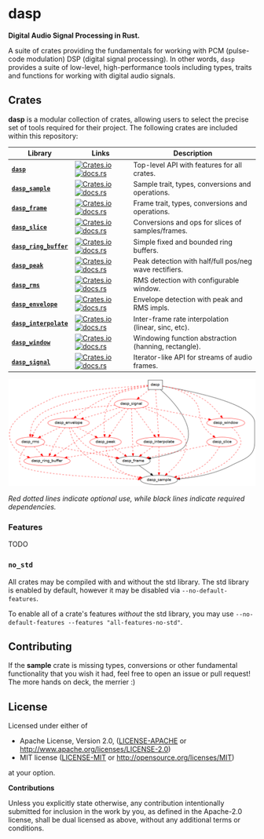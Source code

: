# dasp

**Digital Audio Signal Processing in Rust.**

A suite of crates providing the fundamentals for working with PCM (pulse-code
modulation) DSP (digital signal processing). In other words, `dasp` provides a
suite of low-level, high-performance tools including types, traits and functions
for working with digital audio signals.


## Crates

**dasp** is a modular collection of crates, allowing users to select the precise
set of tools required for their project. The following crates are included
within this repository:

| **Library** | **Links** | **Description** |
| --- | --- | --- |
| [**`dasp`**][dasp] | [![Crates.io][dasp-crates-io-svg]][dasp-crates-io] [![docs.rs][dasp-docs-rs-svg]][dasp-docs-rs] | Top-level API with features for all crates. |
| [**`dasp_sample`**][dasp_sample] | [![Crates.io][dasp_sample-crates-io-svg]][dasp_sample-crates-io] [![docs.rs][dasp_sample-docs-rs-svg]][dasp_sample-docs-rs] | Sample trait, types, conversions and operations. |
| [**`dasp_frame`**][dasp_frame] | [![Crates.io][dasp_frame-crates-io-svg]][dasp_frame-crates-io] [![docs.rs][dasp_frame-docs-rs-svg]][dasp_frame-docs-rs] | Frame trait, types, conversions and operations. |
| [**`dasp_slice`**][dasp_slice] | [![Crates.io][dasp_slice-crates-io-svg]][dasp_slice-crates-io] [![docs.rs][dasp_slice-docs-rs-svg]][dasp_slice-docs-rs] | Conversions and ops for slices of samples/frames. |
| [**`dasp_ring_buffer`**][dasp_ring_buffer] | [![Crates.io][dasp_ring_buffer-crates-io-svg]][dasp_ring_buffer-crates-io] [![docs.rs][dasp_ring_buffer-docs-rs-svg]][dasp_ring_buffer-docs-rs] | Simple fixed and bounded ring buffers. |
| [**`dasp_peak`**][dasp_peak] | [![Crates.io][dasp_peak-crates-io-svg]][dasp_peak-crates-io] [![docs.rs][dasp_peak-docs-rs-svg]][dasp_peak-docs-rs] | Peak detection with half/full pos/neg wave rectifiers. |
| [**`dasp_rms`**][dasp_rms] | [![Crates.io][dasp_rms-crates-io-svg]][dasp_rms-crates-io] [![docs.rs][dasp_rms-docs-rs-svg]][dasp_rms-docs-rs] | RMS detection with configurable window. |
| [**`dasp_envelope`**][dasp_envelope] | [![Crates.io][dasp_envelope-crates-io-svg]][dasp_envelope-crates-io] [![docs.rs][dasp_envelope-docs-rs-svg]][dasp_envelope-docs-rs] | Envelope detection with peak and RMS impls. |
| [**`dasp_interpolate`**][dasp_interpolate] | [![Crates.io][dasp_interpolate-crates-io-svg]][dasp_interpolate-crates-io] [![docs.rs][dasp_interpolate-docs-rs-svg]][dasp_interpolate-docs-rs] | Inter-frame rate interpolation (linear, sinc, etc). |
| [**`dasp_window`**][dasp_window] | [![Crates.io][dasp_window-crates-io-svg]][dasp_window-crates-io] [![docs.rs][dasp_window-docs-rs-svg]][dasp_window-docs-rs] | Windowing function abstraction (hanning, rectangle). |
| [**`dasp_signal`**][dasp_signal] | [![Crates.io][dasp_signal-crates-io-svg]][dasp_signal-crates-io] [![docs.rs][dasp_signal-docs-rs-svg]][dasp_signal-docs-rs] | Iterator-like API for streams of audio frames. |

[![deps-graph][deps-graph]][deps-graph]

*Red dotted lines indicate optional use, while black lines indicate required
dependencies.*


### Features

TODO


### `no_std`

All crates may be compiled with and without the std library. The std library is
enabled by default, however it may be disabled via `--no-default-features`.

To enable all of a crate's features *without* the std library, you may use
`--no-default-features --features "all-features-no-std"`.


## Contributing

If the **sample** crate is missing types, conversions or other fundamental
functionality that you wish it had, feel free to open an issue or pull request!
The more hands on deck, the merrier :)


## License

Licensed under either of

 * Apache License, Version 2.0, ([LICENSE-APACHE](LICENSE-APACHE) or http://www.apache.org/licenses/LICENSE-2.0)
 * MIT license ([LICENSE-MIT](LICENSE-MIT) or http://opensource.org/licenses/MIT)

at your option.

**Contributions**

Unless you explicitly state otherwise, any contribution intentionally submitted
for inclusion in the work by you, as defined in the Apache-2.0 license, shall be
dual licensed as above, without any additional terms or conditions.


[deps-graph]: ./assets/deps-graph.png

[dasp]: ./dasp
[dasp-crates-io]: https://crates.io/crates/dasp
[dasp-crates-io-svg]: https://img.shields.io/crates/v/dasp.svg
[dasp-docs-rs]: https://docs.rs/dasp/
[dasp-docs-rs-svg]: https://docs.rs/dasp/badge.svg
[dasp_envelope]: ./dasp_envelope
[dasp_envelope-crates-io]: https://crates.io/crates/dasp_envelope
[dasp_envelope-crates-io-svg]: https://img.shields.io/crates/v/dasp_envelope.svg
[dasp_envelope-docs-rs]: https://docs.rs/dasp_envelope/
[dasp_envelope-docs-rs-svg]: https://docs.rs/dasp_envelope/badge.svg
[dasp_frame]: ./dasp_frame
[dasp_frame-crates-io]: https://crates.io/crates/dasp_frame
[dasp_frame-crates-io-svg]: https://img.shields.io/crates/v/dasp_frame.svg
[dasp_frame-docs-rs]: https://docs.rs/dasp_frame/
[dasp_frame-docs-rs-svg]: https://docs.rs/dasp_frame/badge.svg
[dasp_interpolate]: ./dasp_interpolate
[dasp_interpolate-crates-io]: https://crates.io/crates/dasp_interpolate
[dasp_interpolate-crates-io-svg]: https://img.shields.io/crates/v/dasp_interpolate.svg
[dasp_interpolate-docs-rs]: https://docs.rs/dasp_interpolate/
[dasp_interpolate-docs-rs-svg]: https://docs.rs/dasp_interpolate/badge.svg
[dasp_peak]: ./dasp_peak
[dasp_peak-crates-io]: https://crates.io/crates/dasp_peak
[dasp_peak-crates-io-svg]: https://img.shields.io/crates/v/dasp_peak.svg
[dasp_peak-docs-rs]: https://docs.rs/dasp_peak/
[dasp_peak-docs-rs-svg]: https://docs.rs/dasp_peak/badge.svg
[dasp_ring_buffer]: ./dasp_ring_buffer
[dasp_ring_buffer-crates-io]: https://crates.io/crates/dasp_ring_buffer
[dasp_ring_buffer-crates-io-svg]: https://img.shields.io/crates/v/dasp_ring_buffer.svg
[dasp_ring_buffer-docs-rs]: https://docs.rs/dasp_ring_buffer/
[dasp_ring_buffer-docs-rs-svg]: https://docs.rs/dasp_ring_buffer/badge.svg
[dasp_rms]: ./dasp_rms
[dasp_rms-crates-io]: https://crates.io/crates/dasp_rms
[dasp_rms-crates-io-svg]: https://img.shields.io/crates/v/dasp_rms.svg
[dasp_rms-docs-rs]: https://docs.rs/dasp_rms/
[dasp_rms-docs-rs-svg]: https://docs.rs/dasp_rms/badge.svg
[dasp_sample]: ./dasp_sample
[dasp_sample-crates-io]: https://crates.io/crates/dasp_sample
[dasp_sample-crates-io-svg]: https://img.shields.io/crates/v/dasp_sample.svg
[dasp_sample-docs-rs]: https://docs.rs/dasp_sample/
[dasp_sample-docs-rs-svg]: https://docs.rs/dasp_sample/badge.svg
[dasp_signal]: ./dasp_signal
[dasp_signal-crates-io]: https://crates.io/crates/dasp_signal
[dasp_signal-crates-io-svg]: https://img.shields.io/crates/v/dasp_signal.svg
[dasp_signal-docs-rs]: https://docs.rs/dasp_signal/
[dasp_signal-docs-rs-svg]: https://docs.rs/dasp_signal/badge.svg
[dasp_slice]: ./dasp_slice
[dasp_slice-crates-io]: https://crates.io/crates/dasp_slice
[dasp_slice-crates-io-svg]: https://img.shields.io/crates/v/dasp_slice.svg
[dasp_slice-docs-rs]: https://docs.rs/dasp_slice/
[dasp_slice-docs-rs-svg]: https://docs.rs/dasp_slice/badge.svg
[dasp_window]: ./dasp_window
[dasp_window-crates-io]: https://crates.io/crates/dasp_window
[dasp_window-crates-io-svg]: https://img.shields.io/crates/v/dasp_window.svg
[dasp_window-docs-rs]: https://docs.rs/dasp_window/
[dasp_window-docs-rs-svg]: https://docs.rs/dasp_window/badge.svg
